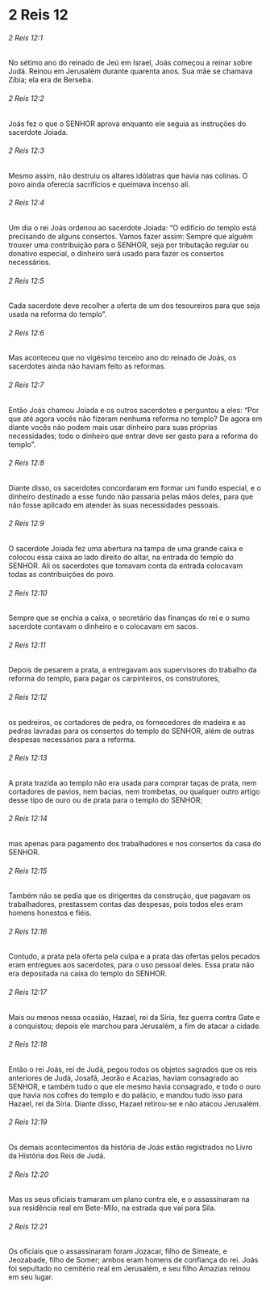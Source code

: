 # 2 Reis 12

###### 2 Reis 12:1

No sétimo ano do reinado de Jeú em Israel, Joás começou a reinar sobre Judá. Reinou em Jerusalém durante quarenta anos. Sua mãe se chamava Zíbia; ela era de Berseba.

###### 2 Reis 12:2

Joás fez o que o SENHOR aprova enquanto ele seguia as instruções do sacerdote Joiada.

###### 2 Reis 12:3

Mesmo assim, não destruiu os altares idólatras que havia nas colinas. O povo ainda oferecia sacrifícios e queimava incenso ali.

###### 2 Reis 12:4

Um dia o rei Joás ordenou ao sacerdote Joiada: “O edifício do templo está precisando de alguns consertos. Vamos fazer assim: Sempre que alguém trouxer uma contribuição para o SENHOR, seja por tributação regular ou donativo especial, o dinheiro será usado para fazer os consertos necessários.

###### 2 Reis 12:5

Cada sacerdote deve recolher a oferta de um dos tesoureiros para que seja usada na reforma do templo”.

###### 2 Reis 12:6

Mas aconteceu que no vigésimo terceiro ano do reinado de Joás, os sacerdotes ainda não haviam feito as reformas.

###### 2 Reis 12:7

Então Joás chamou Joiada e os outros sacerdotes e perguntou a eles: “Por que até agora vocês não fizeram nenhuma reforma no templo? De agora em diante vocês não podem mais usar dinheiro para suas próprias necessidades; todo o dinheiro que entrar deve ser gasto para a reforma do templo”.

###### 2 Reis 12:8

Diante disso, os sacerdotes concordaram em formar um fundo especial, e o dinheiro destinado a esse fundo não passaria pelas mãos deles, para que não fosse aplicado em atender às suas necessidades pessoais.

###### 2 Reis 12:9

O sacerdote Joiada fez uma abertura na tampa de uma grande caixa e colocou essa caixa ao lado direito do altar, na entrada do templo do SENHOR. Ali os sacerdotes que tomavam conta da entrada colocavam todas as contribuições do povo.

###### 2 Reis 12:10

Sempre que se enchia a caixa, o secretário das finanças do rei e o sumo sacerdote contavam o dinheiro e o colocavam em sacos.

###### 2 Reis 12:11

Depois de pesarem a prata, a entregavam aos supervisores do trabalho da reforma do templo, para pagar os carpinteiros, os construtores,

###### 2 Reis 12:12

os pedreiros, os cortadores de pedra, os fornecedores de madeira e as pedras lavradas para os consertos do templo do SENHOR, além de outras despesas necessários para a reforma.

###### 2 Reis 12:13

A prata trazida ao templo não era usada para comprar taças de prata, nem cortadores de pavios, nem bacias, nem trombetas, ou qualquer outro artigo desse tipo de ouro ou de prata para o templo do SENHOR;

###### 2 Reis 12:14

mas apenas para pagamento dos trabalhadores e nos consertos da casa do SENHOR.

###### 2 Reis 12:15

Também não se pedia que os dirigentes da construção, que pagavam os trabalhadores, prestassem contas das despesas, pois todos eles eram homens honestos e fiéis.

###### 2 Reis 12:16

Contudo, a prata pela oferta pela culpa e a prata das ofertas pelos pecados eram entregues aos sacerdotes, para o uso pessoal deles. Essa prata não era depositada na caixa do templo do SENHOR.

###### 2 Reis 12:17

Mais ou menos nessa ocasião, Hazael, rei da Síria, fez guerra contra Gate e a conquistou; depois ele marchou para Jerusalém, a fim de atacar a cidade.

###### 2 Reis 12:18

Então o rei Joás, rei de Judá, pegou todos os objetos sagrados que os reis anteriores de Judá, Josafá, Jeorão e Acazias, haviam consagrado ao SENHOR, e também tudo o que ele mesmo havia consagrado, e todo o ouro que havia nos cofres do templo e do palácio, e mandou tudo isso para Hazael, rei da Síria. Diante disso, Hazael retirou-se e não atacou Jerusalém.

###### 2 Reis 12:19

Os demais acontecimentos da história de Joás estão registrados no Livro da História dos Reis de Judá.

###### 2 Reis 12:20

Mas os seus oficiais tramaram um plano contra ele, e o assassinaram na sua residência real em Bete-Milo, na estrada que vai para Sila.

###### 2 Reis 12:21

Os oficiais que o assassinaram foram Jozacar, filho de Simeate, e Jeozabade, filho de Somer; ambos eram homens de confiança do rei. Joás foi sepultado no cemitério real em Jerusalém, e seu filho Amazias reinou em seu lugar.

